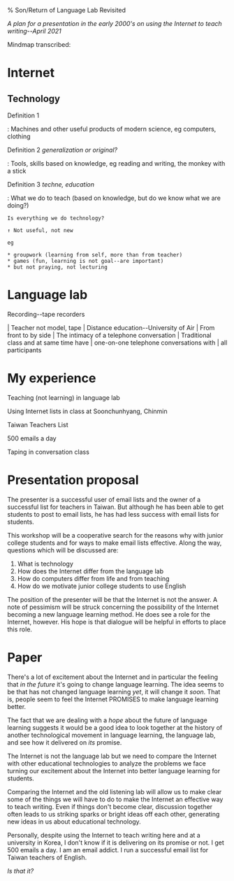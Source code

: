 % Son/Return of Language Lab Revisited

_A plan for a presentation in the early 2000's on using the Internet 
to teach writing--April 2021_

Mindmap transcribed:

# Internet

## Technology

Definition 1

:	Machines and other useful products of modern science, eg computers, clothing

Definition 2 *generalization or original?*

:	Tools, skills based on knowledge, eg reading and writing, the monkey with a stick

Definition 3 *techne, education*

:	What we do to teach (based on knowledge, but do we know what we are doing?)

	Is everything we do technology?

	↑ Not useful, not new

	eg

	* groupwork (learning from self, more than from teacher)
	* games (fun, learning is not goal--are important)
	* but not praying, not lecturing

# Language lab

Recording--tape recorders

| 	Teacher not model, tape
| 	Distance education--University of Air
| 	From front to by side
| 	The intimacy of a telephone conversation
| 	Traditional class and at same time have
| 	one-on-one telephone conversations with
| 	all participants

# My experience

Teaching (not learning) in language lab

Using Internet lists in class at Soonchunhyang, Chinmin

Taiwan Teachers List

500 emails a day 

Taping in conversation class

# Presentation proposal

The presenter is a successful user of email lists and the owner of a successful list for teachers in Taiwan. But although he has been able to get students to post to email lists, he has had less success with email lists for students.

This workshop will be a cooperative search for the reasons why with junior college students and for ways to make email lists effective. Along the way, questions which will be discussed are: 

1. What is technology
2. How does the Internet differ from the language lab
3. How do computers differ from life and from teaching
4. How do we motivate junior college students to use English

The position of the presenter will be that the Internet is not the answer. A note of pessimism will be struck concerning the possibility of the Internet becoming a new language learning method. He does see a role for the Internet, however. His hope is that dialogue will be helpful in efforts to place this role.

# Paper

There's a lot of excitement about the Internet and in particular the feeling that *in the future* it's going to change language learning. The idea seems to be that has not changed language learning *yet*, it will change it *soon*. That is, people seem to feel the Internet PROMISES to make language learning better.

The fact that we are dealing with a *hope* about the future of language learning suggests it would be a good idea to look together at the history of another technological movement in language learning, the language lab, and see how it delivered on *its* promise.

The Internet is not the language lab but we need to compare the Internet with other educational technologies to analyze the problems we face turning our excitement about the Internet into better language learning for students.

Comparing the Internet and the old listening lab will allow us to make clear some of the things we will have to do to make the Internet an effective way to teach writing. Even if things don't become clear, discussion together often leads to us striking sparks or bright ideas off each other, generating new ideas in us about educational technology.

Personally, despite using the Internet to teach writing here and at a university in Korea, I don't know if it is delivering on its promise or not. I get 500 emails a day. I am an email addict. I run a successful email list for Taiwan teachers of English.

_Is that it?_
